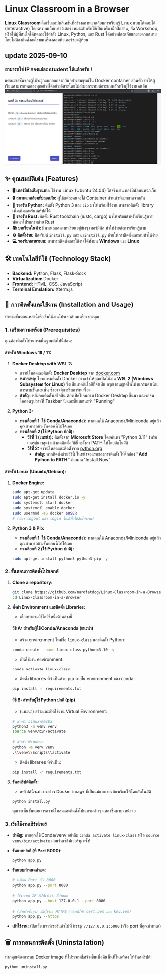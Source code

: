 # Linux Classroom in a Browser

**Linux Classroom** คือเว็บแอปพลิเคชันที่สร้างสภาพแวดล้อมการเรียนรู้ Linux แบบโต้ตอบได้ (Interactive) โดยตรงบนเว็บเบราว์เซอร์ เหมาะสำหรับใช้เป็นเครื่องมือฝึกสอน, จัด Workshop, หรือให้ผู้ที่สนใจได้ทดลองใช้คำสั่ง Linux, Python, และ Rust ได้อย่างปลอดภัยและสะดวกสบาย โดยไม่ต้องติดตั้งอะไรบนเครื่องคอมพิวเตอร์ของผู้เรียน

## update 2025-09-10
### สามารถใช่ IP ของแต่ละ student ได้แล้วครับ !

แต่ละเซสชันของผู้ใช้จะถูกแยกออกจากกันอย่างสมบูรณ์ใน Docker container ส่วนตัว ทำให้ผู้เรียนสามารถทดลองทุกอย่างได้อย่างอิสระโดยไม่ส่งผลกระทบต่อระบบหลักหรือผู้ใช้งานคนอื่น
![image](https://github.com/nanofatdog/Linux-Classroom-in-a-Browser/blob/main/image/demo1.png)


## ✨ คุณสมบัติเด่น (Features)

* **🖥️ เทอร์มินัลเต็มรูปแบบ:** ใช้งาน Linux (Ubuntu 24.04) ได้จริงผ่านเทอร์มินัลบนหน้าเว็บ
* **🔒 สภาพแวดล้อมที่ปลอดภัย:** ผู้ใช้แต่ละคนจะได้ Container ส่วนตัวที่แยกขาดจากกัน
* **🐍 รองรับ Python:** ติดตั้ง Python 3 และ `pip` มาให้พร้อมใช้งาน สามารถติดตั้ง library เพิ่มเติมและรันสคริปต์ได้
* **🦀 รองรับ Rust:** ติดตั้ง Rust toolchain (rustc, cargo) มาให้พร้อมสำหรับเรียนรู้การพัฒนาโปรแกรมด้วย Rust
* **📚 บทเรียนในตัว:** มีพาเนลแสดงบทเรียนอยู่ข้างๆ เทอร์มินัล ทำให้ง่ายต่อการเรียนรู้ตาม
* **⚙️ ติดตั้งง่าย:** มีสคริปต์ `install.py` และ `uninstall.py` ช่วยให้การติดตั้งและลบทำได้ง่าย
* **💻 รองรับหลายระบบ:** สามารถติดตั้งและใช้งานได้ทั้งบน **Windows** และ **Linux**

## 🛠️ เทคโนโลยีที่ใช้ (Technology Stack)

* **Backend:** Python, Flask, Flask-Sock
* **Virtualization:** Docker
* **Frontend:** HTML, CSS, JavaScript
* **Terminal Emulation:** Xterm.js

## 🚀 การติดตั้งและใช้งาน (Installation and Usage)

ทำตามขั้นตอนเหล่านี้เพื่อเริ่มใช้งานโปรเจกต์บนเครื่องของคุณ

### **1. เตรียมความพร้อม (Prerequisites)**

คุณต้องติดตั้งโปรแกรมพื้นฐานต่อไปนี้ก่อน:

#### **สำหรับ Windows 10 / 11:**

1.  **Docker Desktop with WSL 2:**
    * ดาวน์โหลดและติดตั้ง **Docker Desktop** จาก [docker.com](https://www.docker.com/products/docker-desktop/)
    * **หมายเหตุ:** โปรแกรมติดตั้ง Docker อาจแจ้งให้คุณเปิดใช้งาน **WSL 2 (Windows Subsystem for Linux)** ซึ่งเป็นเทคโนโลยีที่จำเป็น กรุณาอนุญาตให้โปรแกรมดำเนินการตามขั้นตอนนั้น ซึ่งอาจมีการรีสตาร์ทเครื่อง
    * **สำคัญ:** หลังจากติดตั้งเสร็จสิ้น ต้องเปิดโปรแกรม Docker Desktop ขึ้นมา และรอจนไอคอนรูปวาฬที่ Taskbar นิ่งและขึ้นสถานะว่า "Running"

2.  **Python 3:**
    * **ทางเลือกที่ 1 (ใช้ Conda/Anaconda):** หากคุณใช้ Anaconda/Miniconda อยู่แล้ว คุณสามารถข้ามขั้นตอนนี้ไปได้เลย
    * **ทางเลือกที่ 2 (ใช้ Python ปกติ):**
        * **วิธีที่ 1 (แนะนำ):** ติดตั้งจาก **Microsoft Store** โดยค้นหา "Python 3.11" (หรือเวอร์ชันล่าสุด) แล้วกดติดตั้ง วิธีนี้จะตั้งค่า PATH ให้โดยอัตโนมัติ
        * **วิธีที่ 2:** ดาวน์โหลดและติดตั้งจาก [python.org](https://www.python.org/downloads/windows/)
            * **สำคัญ:** หากติดตั้งด้วยวิธีนี้ ในหน้าจอแรกของการติดตั้ง ให้ติ๊กช่อง **"Add Python to PATH"** ก่อนกด "Install Now"

#### **สำหรับ Linux (Ubuntu/Debian):**

1.  **Docker Engine:**
    ```bash
    sudo apt-get update
    sudo apt-get install docker.io -y
    sudo systemctl start docker
    sudo systemctl enable docker
    sudo usermod -aG docker $USER 
    # (ต้อง logout แล้ว login ใหม่เพื่อให้สิทธิ์ทำงาน)
    ```

2.  **Python 3 & Pip:**
    * **ทางเลือกที่ 1 (ใช้ Conda/Anaconda):** หากคุณใช้ Anaconda/Miniconda อยู่แล้ว คุณสามารถข้ามขั้นตอนนี้ไปได้เลย
    * **ทางเลือกที่ 2 (ใช้ Python ปกติ):**
    ```bash
    sudo apt-get install python3 python3-pip -y
    ```

### **2. ขั้นตอนการติดตั้งโปรเจกต์**

1.  **Clone a repository:**
    ```bash
    git clone https://github.com/nanofatdog/Linux-Classroom-in-a-Browser.git
    cd Linux-Classroom-in-a-Browser
    ```

2.  **ตั้งค่า Environment และติดตั้ง Libraries:**
    * เลือกทำตามวิธีใดวิธีหนึ่งด้านล่างนี้

    #### **วิธี A: สำหรับผู้ใช้ Conda/Anaconda (แนะนำ)**
    * สร้าง environment ใหม่ชื่อ `linux-class` และติดตั้ง Python:
    ```bash
    conda create --name linux-class python=3.10 -y
    ```
    * เปิดใช้งาน environment:
    ```bash
    conda activate linux-class
    ```
    * ติดตั้ง libraries ที่จำเป็นด้วย pip ภายใน environment ของ conda:
    ```bash
    pip install -r requirements.txt
    ```

    #### **วิธี B: สำหรับผู้ใช้ Python ปกติ (pip)**
    * (แนะนำ) สร้างและเปิดใช้งาน Virtual Environment:
    ```bash
    # สำหรับ Linux/macOS
    python3 -m venv venv
    source venv/bin/activate
    
    # สำหรับ Windows
    python -m venv venv
    .\\venv\\Scripts\\activate
    ```
    * ติดตั้ง libraries ที่จำเป็น:
    ```bash
    pip install -r requirements.txt
    ```

3.  **รันสคริปต์ติดตั้ง:**
    * สคริปต์นี้จะทำการสร้าง Docker image ที่เป็นแม่แบบของห้องเรียนให้โดยอัตโนมัติ
    ```bash
    python install.py
    ```
    คุณจะเห็นขั้นตอนการดาวน์โหลดและติดตั้งโปรแกรมต่างๆ แสดงขึ้นมาบนหน้าจอ

### **3. เริ่มใช้งานเซิร์ฟเวอร์**

* **สำคัญ:** หากคุณใช้ Conda/venv อย่าลืม `conda activate linux-class` หรือ `source venv/bin/activate` ก่อนรันเซิร์ฟเวอร์ทุกครั้ง!

* **รันแบบปกติ (ที่ Port 5000):**
    ```bash
    python app.py
    ```

* **รันแบบกำหนดค่าเอง:**
    ```bash
    # เปลี่ยน Port เป็น 8080
    python app.py --port 8080
    
    # ใช้งานบน IP Address ที่กำหนด
    python app.py --host 127.0.0.1 --port 8080
    
    # (สำหรับขั้นสูง) เปิดใช้งาน HTTPS (ต้องมีไฟล์ cert.pem และ key.pem)
    python app.py --https
    ```

* **เข้าใช้งาน:**
    เปิดเว็บเบราว์เซอร์แล้วไปที่ `http://127.0.0.1:5000` (หรือ port ที่คุณกำหนด)

## 🗑️ การถอนการติดตั้ง (Uninstallation)

หากคุณต้องการลบ Docker image ที่โปรเจกต์นี้สร้างขึ้นเพื่อคืนพื้นที่ในเครื่อง ให้รันสคริปต์:
```bash
python uninstall.py
